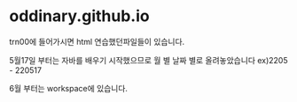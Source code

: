 # oddinary.github.io

trn00에 들어가시면 html 연습했던파일들이 있습니다.

5월17일 부터는 
자바를 배우기 시작했으므로 월 별 날짜 별로 올려놓았습니다 ex)2205 - 220517

6월 부터는 workspace에 있습니다.
